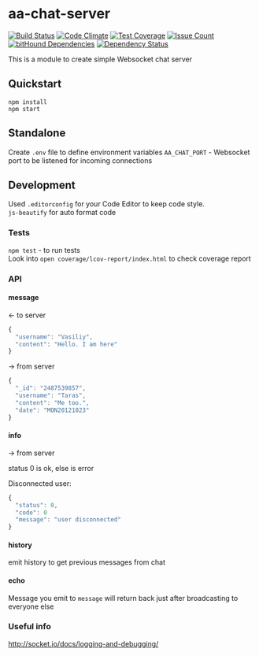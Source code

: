 # aa-chat-server

[![Build Status](https://travis-ci.org/Fleischers/aa-chat-server.svg?branch=master)](https://travis-ci.org/Fleischers/aa-chat-server)
[![Code Climate](https://codeclimate.com/github/Fleischers/aa-chat-server/badges/gpa.svg)](https://codeclimate.com/github/Fleischers/aa-chat-server)
[![Test Coverage](https://codeclimate.com/github/Fleischers/aa-chat-server/badges/coverage.svg)](https://codeclimate.com/github/Fleischers/aa-chat-server/coverage)
[![Issue Count](https://codeclimate.com/github/Fleischers/aa-chat-server/badges/issue_count.svg)](https://codeclimate.com/github/Fleischers/aa-chat-server)
[![bitHound Dependencies](https://www.bithound.io/github/Fleischers/aa-chat-server/badges/dependencies.svg)](https://www.bithound.io/github/Fleischers/aa-chat-server/master/dependencies/npm)
[![Dependency Status](https://www.versioneye.com/user/projects/57399a3da0ca350034be7d72/badge.svg?style=flat)](https://www.versioneye.com/user/projects/57399a3da0ca350034be7d72)

This is a module to create simple Websocket chat server

## Quickstart

`npm install`  
`npm start`

## Standalone
Create `.env` file to define environment variables
`AA_CHAT_PORT` - Websocket port to be listened for incoming connections

## Development

Used `.editorconfig` for your Code Editor to keep code style.  
`js-beautify` for auto format code


### Tests
`npm test` - to run tests  
Look into `open coverage/lcov-report/index.html` to check coverage report

### API

#### message
<- to server

``` js
{
  "username": "Vasiliy",
  "content": "Hello. I am here"
}
```

-> from server

``` js
{
  "_id": "2487539857",
  "username": "Taras",
  "content": "Me too.",
  "date": "MON20121023"
}
```
#### info
-> from server

status 0 is ok, else is error

Disconnected user:
``` js
{
  "status": 0,
  "code": 0
  "message": "user disconnected"
}
```
#### history
emit history to get previous messages from chat

#### echo
Message you emit to `message` will return back just after broadcasting to everyone else

### Useful info
http://socket.io/docs/logging-and-debugging/

